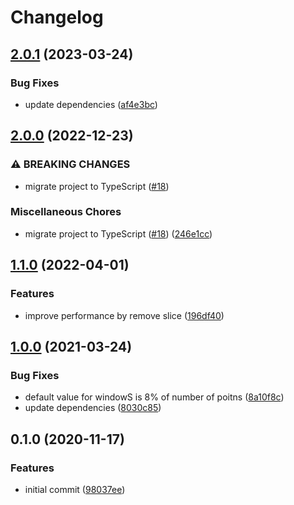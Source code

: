 # Changelog

## [2.0.1](https://github.com/mljs/rolling-ball-baseline/compare/v2.0.0...v2.0.1) (2023-03-24)


### Bug Fixes

* update dependencies ([af4e3bc](https://github.com/mljs/rolling-ball-baseline/commit/af4e3bc3dddf25a2251fd2bfea7b1a31392ffb56))

## [2.0.0](https://github.com/mljs/rolling-ball-baseline/compare/v1.1.0...v2.0.0) (2022-12-23)


### ⚠ BREAKING CHANGES

* migrate project to TypeScript ([#18](https://github.com/mljs/rolling-ball-baseline/issues/18))

### Miscellaneous Chores

* migrate project to TypeScript ([#18](https://github.com/mljs/rolling-ball-baseline/issues/18)) ([246e1cc](https://github.com/mljs/rolling-ball-baseline/commit/246e1cce96c4e62b85a75a75b3336aa31b6f8701))

## [1.1.0](https://github.com/mljs/rolling-ball-baseline/compare/v1.0.0...v1.1.0) (2022-04-01)


### Features

* improve performance by remove slice ([196df40](https://github.com/mljs/rolling-ball-baseline/commit/196df40d73d3ed68f954062fc701a3ea01361652))

## [1.0.0](https://www.github.com/mljs/rolling-ball-baseline/compare/v0.1.0...v1.0.0) (2021-03-24)


### Bug Fixes

* default value for windowS is 8% of number of poitns ([8a10f8c](https://www.github.com/mljs/rolling-ball-baseline/commit/8a10f8cc0b09b37cfb9257a6e599689f66a7876e))
* update dependencies ([8030c85](https://www.github.com/mljs/rolling-ball-baseline/commit/8030c85e2d999df5e42e107b33d15c4568ebf2bf))

## 0.1.0 (2020-11-17)


### Features

* initial commit ([98037ee](https://www.github.com/mljs/rolling-ball-baseline/commit/98037eed9c1e235fb9ce4d92fa12c9b7eb1c28c8))
